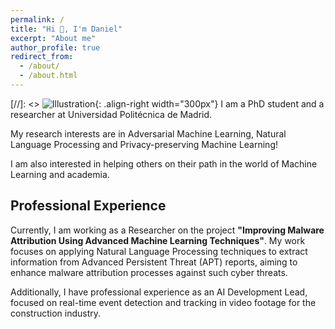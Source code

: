 ```yaml
---
permalink: /
title: "Hi 👋, I'm Daniel"
excerpt: "About me"
author_profile: true
redirect_from: 
  - /about/
  - /about.html
---
```



[//]: <> ![Illustration](/images/image_to_text_vis.png){: .align-right width="300px"}
I am a PhD student and a researcher at Universidad Politécnica de Madrid.

My research interests are in Adversarial Machine Learning, Natural Language Processing and Privacy-preserving Machine Learning!

I am also interested in helping others on their path in the world of Machine Learning and academia.

## Professional Experience
Currently, I am working as a Researcher on the project **"Improving Malware Attribution Using Advanced Machine Learning Techniques"**. My work focuses on applying Natural Language Processing techniques to extract information from Advanced Persistent Threat (APT) reports, aiming to enhance malware attribution processes against such cyber threats.

Additionally, I have professional experience as an AI Development Lead, focused on real-time event detection and tracking in video footage for the construction industry.
